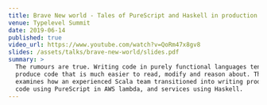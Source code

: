 ```yaml
---
title: Brave New world - Tales of PureScript and Haskell in production
venue: Typelevel Summit
date: 2019-06-14
published: true
video_url: https://www.youtube.com/watch?v=QoRm47x8gv8
slides: /assets/talks/brave-new-world/slides.pdf
summary: >
  The rumours are true. Writing code in purely functional languages tends to
  produce code that is much easier to read, modify and reason about. This talk
  examines how an experienced Scala team transitioned into writing production
  code using PureScript in AWS lambda, and services using Haskell.
---
```

